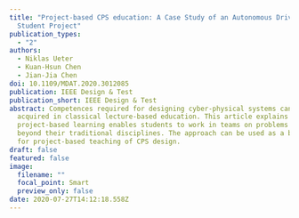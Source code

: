 ```yaml
---
title: "Project-based CPS education: A Case Study of an Autonomous Driving
  Student Project"
publication_types:
  - "2"
authors:
  - Niklas Ueter
  - Kuan-Hsun Chen
  - Jian-Jia Chen
doi: 10.1109/MDAT.2020.3012085
publication: IEEE Design & Test
publication_short: IEEE Design & Test
abstract: Competences required for designing cyber-physical systems cannot be
  acquired in classical lecture-based education. This article explains how
  project-based learning enables students to work in teams on problems extending
  beyond their traditional disciplines. The approach can be used as a blueprint
  for project-based teaching of CPS design.
draft: false
featured: false
image:
  filename: ""
  focal_point: Smart
  preview_only: false
date: 2020-07-27T14:12:18.558Z
---
```

